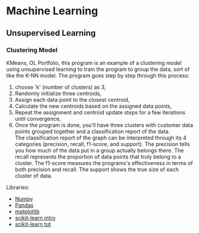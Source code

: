 # Machine Learning

## Unsupervised Learning

### Clustering Model

KMeans, OL Portfolio, this program is an example of a clustering model using unsupervised learning to train the program to group the data, sort of like the K-NN model.  The program goes step by step through this process: 
1. choose 'k' (number of clusters) as 3, 
2. Randomly initialize three centroids, 
3. Assign each data point to the closest centroid, 
4. Calculate the new centroids based on the assigned data points, 
5. Repeat the assignment and centroid update steps for a few iterations until convergence, 
6. Once the program is done, you'll have three clusters with customer data points grouped together and a classification report of the data.  
The classification report of the graph can be interpreted through its 4 categories (precision, recall, f1-score, and support).
The precision tells you how much of the data put in a group actually belongs there.
The recall represents the proportion of data points that truly belong to a cluster.
The f1-score measures the programs's effectiveness in terms of both precision and recall.
The support shows the true size of each cluster of data. 

Libraries:

- [Numpy](https://www.youtube.com/watch?v=lLRBYKwP8GQ&t=1073s)
- [Pandas](https://www.youtube.com/watch?v=zN2Hua6oII0&t=8s)
- [matplotlib](https://www.youtube.com/watch?v=nzKy9GY12yo)
- [scikit-learn intro](https://www.youtube.com/watch?v=rvVkVsG49uU)
- [scikit-learn tut](https://www.youtube.com/watch?v=M9Itm95JzL0)
